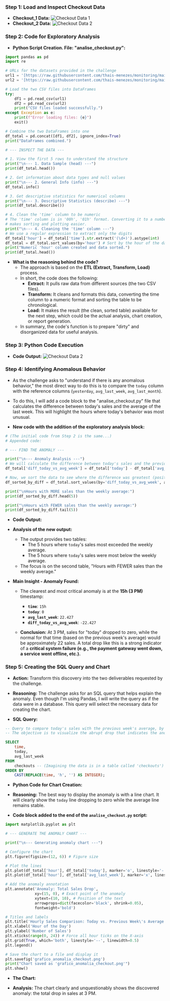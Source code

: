 ### Step 1: Load and Inspect Checkout Data

- **Checkout_1 Data:**
![Checkout Data 1](../csv/Checkout_1.png)
- **Checkout_2 Data:**
![Checkout Data 2](../csv/Checkout_2.png)

### Step 2: Code for Exploratory Analysis

- **Python Script Creation. File: "analise_checkout.py":**
```python
import pandas as pd
import re

# URLs for the datasets provided in the challenge
url1 = '[https://raw.githubusercontent.com/thais-menezes/monitoring/main/checkout_1.csv](https://raw.githubusercontent.com/thais-menezes/monitoring/main/checkout_1.csv)'
url2 = '[https://raw.githubusercontent.com/thais-menezes/monitoring/main/checkout_2.csv](https://raw.githubusercontent.com/thais-menezes/monitoring/main/checkout_2.csv)'

# Load the two CSV files into DataFrames
try:
    df1 = pd.read_csv(url1)
    df2 = pd.read_csv(url2)
    print("CSV files loaded successfully.")
except Exception as e:
    print(f"Error loading files: {e}")
    exit()

# Combine the two DataFrames into one
df_total = pd.concat([df1, df2], ignore_index=True)
print("DataFrames combined.")

# --- INSPECT THE DATA ---

# 1. View the first 5 rows to understand the structure
print("\n--- 1. Data Sample (head) ---")
print(df_total.head())

# 2. Get information about data types and null values
print("\n--- 2. General Info (info) ---")
df_total.info()

# 3. Get descriptive statistics for numerical columns
print("\n--- 3. Descriptive Statistics (describe) ---")
print(df_total.describe())

# 4. Clean the 'time' column to be numeric
# The 'time' column is in '00h', '01h' format. Converting it to a number (0, 1)
# makes sorting and plotting easier.
print("\n--- 4. Cleaning the 'time' column ---")
# We use a regular expression to extract only the digits
df_total['hour'] = df_total['time'].str.extract('(\d+)').astype(int)
df_total = df_total.sort_values(by='hour') # Sort by the hour of the day
print("Numeric 'hour' column created and data sorted.")
print(df_total.head())
````

  - **What is the reasoning behind the code?**
      - The approach is based on the **ETL (Extract, Transform, Load)** process.
      - In short, the code does the following:
          - **Extract:** It pulls raw data from different sources (the two CSV files).
          - **Transform:** It cleans and formats this data, converting the time column to a numeric format and sorting the table to be chronological.
          - **Load:** It makes the result (the clean, sorted table) available for the next step, which could be the actual analysis, chart creation, or report generation.
      - In summary, the code's function is to prepare "dirty" and disorganized data for useful analysis.

### Step 3: Python Code Execution

  - **Code Output:**
![Checkout Data 2](../assets/analise_checkout.py.png)

### Step 4: Identifying Anomalous Behavior

  - As the challenge asks to "understand if there is any anomalous behavior," the most direct way to do this is to compare the `today` column with the reference columns (`yesterday`, `avg_last_week`, `avg_last_month`).

  - To do this, I will add a code block to the "analise\_checkout.py" file that calculates the difference between today's sales and the average of the last week. This will highlight the hours where today's behavior was most unusual.

  - **New code with the addition of the exploratory analysis block:**

<!-- end list -->

```python
# (The initial code from Step 2 is the same...)
# Appended code:

# --- FIND THE ANOMALY ---

print("\n--- Anomaly Analysis ---")
# We will calculate the difference between today's sales and the previous week's average
df_total['diff_today_vs_avg_week'] = df_total['today'] - df_total['avg_last_week']

# Now, we sort the data to see where the difference was greatest (positive or negative)
df_sorted_by_diff = df_total.sort_values(by='diff_today_vs_avg_week', ascending=False)

print("\nHours with MORE sales than the weekly average:")
print(df_sorted_by_diff.head(5))

print("\nHours with FEWER sales than the weekly average:")
print(df_sorted_by_diff.tail(5))
```

  - **Code Output:**

  - **Analysis of the new output:**

      - The output provides two tables:
          - The 5 hours where `today`'s sales most exceeded the weekly average.
          - The 5 hours where `today`'s sales were most below the weekly average.
      - The focus is on the second table, "Hours with FEWER sales than the weekly average."

  - **Main Insight - Anomaly Found:**

      - The clearest and most critical anomaly is at the **15h (3 PM)** timestamp:

          - **`time`**: `15h`
          - **`today`**: `0`
          - **`avg_last_week`**: `22.427`
          - **`diff_today_vs_avg_week`**: `-22.427`

      - **Conclusion:** At 3 PM, sales for "today" dropped to zero, while the normal for that time (based on the previous week's average) would be approximately 22 sales. A total drop like this is a strong indicator of a **critical system failure (e.g., the payment gateway went down, a service went offline, etc.).**

### Step 5: Creating the SQL Query and Chart

  - **Action:** Transform this discovery into the two deliverables requested by the challenge.

  - **Reasoning:** The challenge asks for an SQL query that helps explain the anomaly. Even though I'm using Pandas, I will write the query as if the data were in a database. This query will select the necessary data for creating the chart.

  - **SQL Query:**

<!-- end list -->

```sql
-- Query to compare today's sales with the previous week's average, by hour.
-- The objective is to visualize the abrupt drop that indicates the anomaly.

SELECT
    time,
    today,
    avg_last_week
FROM
    checkouts -- (Imagining the data is in a table called 'checkouts')
ORDER BY
    CAST(REPLACE(time, 'h', '') AS INTEGER);
```

  - **Python Code for Chart Creation:**

  - **Reasoning:** The best way to display the anomaly is with a line chart. It will clearly show the `today` line dropping to zero while the average line remains stable.

  - **Code block added to the end of the `analise_checkout.py` script:**

<!-- end list -->

```python
import matplotlib.pyplot as plt

# --- GENERATE THE ANOMALY CHART ---

print("\n--- Generating anomaly chart ---")

# Configure the chart
plt.figure(figsize=(12, 6)) # Figure size

# Plot the lines
plt.plot(df_total['hour'], df_total['today'], marker='o', linestyle='-', label='Today\'s Sales')
plt.plot(df_total['hour'], df_total['avg_last_week'], marker='x', linestyle='--', label='Previous Week\'s Average')

# Add the anomaly annotation
plt.annotate('Anomaly: Total Sales Drop',
             xy=(15, 0), # Exact point of the anomaly
             xytext=(10, 10), # Position of the text
             arrowprops=dict(facecolor='black', shrink=0.05),
             fontweight='bold')

# Titles and labels
plt.title('Hourly Sales Comparison: Today vs. Previous Week\'s Average')
plt.xlabel('Hour of the Day')
plt.ylabel('Number of Sales')
plt.xticks(range(0, 24)) # Force all hour ticks on the X-axis
plt.grid(True, which='both', linestyle='--', linewidth=0.5)
plt.legend()

# Save the chart to a file and display it
plt.savefig('grafico_anomalia_checkout.png')
print("Chart saved as 'grafico_anomalia_checkout.png'")
plt.show()
```

  - **The Chart:**

  - **Analysis:** The chart clearly and unquestionably shows the discovered anomaly: the total drop in sales at 3 PM.
